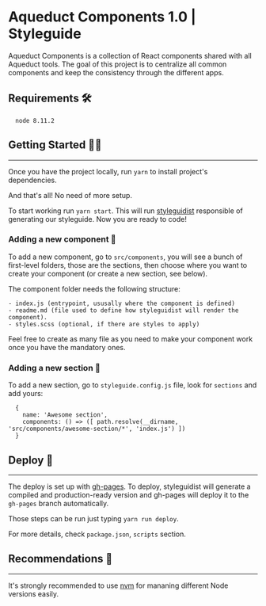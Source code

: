 # Aqueduct Components 1.0 | Styleguide

Aqueduct Components is a collection of React components shared with all Aqueduct tools. 
The goal of this project is to centralize all common components and keep the consistency through the different apps.

## Requirements 🛠️
```
  node 8.11.2
```

## Getting Started 👨‍💻
---
Once you have the project locally, run `yarn` to install project's dependencies.

And that's all! No need of more setup.

To start working run `yarn start`. This will run [styleguidist](https://github.com/styleguidist/react-styleguidist) responsible of generating our styleguide. Now you are ready to code!


### Adding a new component 👾
To add a new component, go to `src/components`, you will see a bunch of first-level folders, those are the sections, then choose where you want to create your component (or create a new section, see below).

The component folder needs the following structure:
```
- index.js (entrypoint, ususally where the component is defined)
- readme.md (file used to define how styleguidist will render the component).
- styles.scss (optional, if there are styles to apply)
```

Feel free to create as many file as you need to make your component work once you have the mandatory ones.

### Adding a new section 📜
To add a new section, go to `styleguide.config.js` file, look for `sections` and add yours:
```
  {
    name: 'Awesome section',
    components: () => ([ path.resolve(__dirname, 'src/components/awesome-section/*', 'index.js') ])
  }
```


## Deploy 🚀
---
The deploy is set up with [gh-pages](https://github.com/tschaub/gh-pages). To deploy, styleguidist will generate a compiled and production-ready version and gh-pages will deploy it to the `gh-pages` branch automatically. 

Those steps can be run just typing `yarn run deploy`.

For more details, check `package.json`, `scripts` section.

## Recommendations 🐰
---

It's strongly recommended to use [nvm](https://github.com/creationix/nvm) for mananing different Node versions easily.





